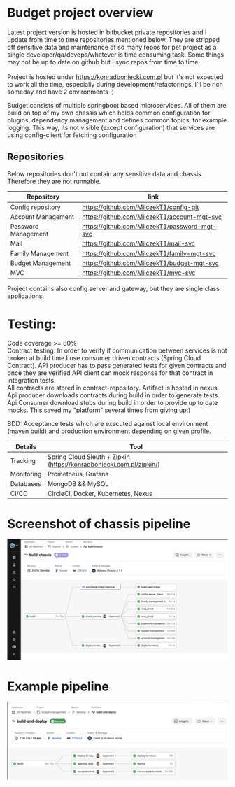 # Budget project overview <br/>
Latest project version is hosted in bitbucket private repositories and I update from time to time repositories mentioned below. They are stripped off sensitive data and maintenance of so many repos for pet project as a single developer/qa/devops/whatever is time consuming task. Some things may not be up to date on github but I sync repos from time to time.<br/><br/> Project is hosted under https://konradboniecki.com.pl but it's not expected to work all the time, especially during development/refactorings. I'll be rich someday and have 2 environments :)

Budget consists of multiple springboot based microservices. All of them are build on top of my own chassis which holds common configuration for plugins, dependency management and defines common topics, for example logging. This way, its not visible (except configuration) that services are using config-client for fetching configuration

## Repositories
Below repositories don't not contain any sensitive data and chassis. Therefore they are not runnable.

Repository | link |
--- | --- |
Config repository | https://github.com/MilczekT1/config-git |
Account Management | https://github.com/MilczekT1/account-mgt-svc
Password Management | https://github.com/MilczekT1/password-mgt-svc
Mail | https://github.com/MilczekT1/mail-svc
Family Management | https://github.com/MilczekT1/family-mgt-svc
Budget Management | https://github.com/MilczekT1/budget-mgt-svc
MVC | https://github.com/MilczekT1/mvc-svc

Project contains also config server and gateway, but they are single class applications.

# Testing:<br/>
Code coverage >= 80% <br/>
Contract testing: In order to verify if communication between services is not broken at build time I use consumer driven contracts (Spring Cloud Contract). API producer has to pass generated tests for given contracts and once they are verified API client can mock response for that contract in integration tests. </br>All contracts are stored in contract-repository. Artifact is hosted in nexus. Api producer downloads contracts during build  in order to generate tests. Api Consumer download stubs during build in order to provide up to date mocks. This saved my "platform" several times from giving up:)

BDD: Acceptance tests which are executed against local environment (maven build) and production environment depending on given profile.

 Details | Tool |
--- | --- |
Tracking | Spring Cloud Sleuth + Zipkin (https://konradboniecki.com.pl/zipkin/)
Monitoring | Prometheus, Grafana
Databases | MongoDB && MySQL
CI/CD | CircleCi, Docker, Kubernetes, Nexus |

# Screenshot of chassis pipeline
![plot](./img/circleci-chassis.png)
# Example pipeline
![plot](./img/circleci-pipeline.png)
